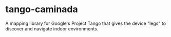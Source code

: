 # tango-caminada
A mapping library for Google's Project Tango that gives the device "legs" to discover and navigate indoor environments.
